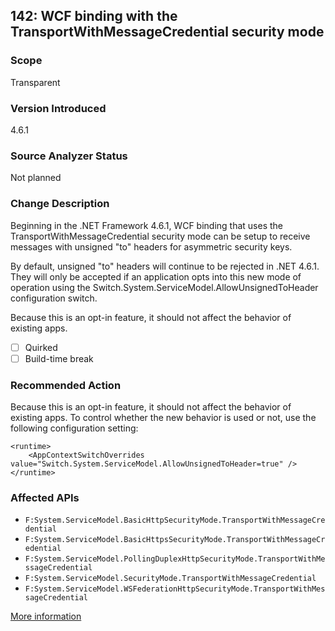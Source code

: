 ## 142: WCF binding with the TransportWithMessageCredential security mode

### Scope
Transparent

### Version Introduced
4.6.1

### Source Analyzer Status
Not planned

### Change Description
Beginning in the .NET Framework 4.6.1, WCF binding that uses the TransportWithMessageCredential security mode can be setup to receive messages with unsigned "to" headers for asymmetric security keys.

By default, unsigned "to" headers will continue to be rejected in .NET 4.6.1. They will only be accepted if an application opts into this new mode of operation using the Switch.System.ServiceModel.AllowUnsignedToHeader configuration switch.

Because this is an opt-in feature, it should not affect the behavior of existing apps.

- [ ] Quirked
- [ ] Build-time break

### Recommended Action
Because this is an opt-in feature, it should not affect the behavior of existing apps. To control whether the new behavior is used or not, use the following configuration setting:
```
<runtime>
    <AppContextSwitchOverrides value="Switch.System.ServiceModel.AllowUnsignedToHeader=true" /> 
</runtime>
```

### Affected APIs
* `F:System.ServiceModel.BasicHttpSecurityMode.TransportWithMessageCredential`
* `F:System.ServiceModel.BasicHttpsSecurityMode.TransportWithMessageCredential`
* `F:System.ServiceModel.PollingDuplexHttpSecurityMode.TransportWithMessageCredential`
* `F:System.ServiceModel.SecurityMode.TransportWithMessageCredential`
* `F:System.ServiceModel.WSFederationHttpSecurityMode.TransportWithMessageCredential`

[More information](https://msdn.microsoft.com/en-US/library/mt592686%28v=vs.110%29.aspx)

